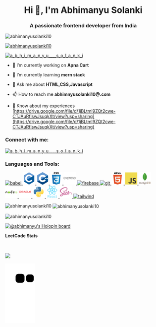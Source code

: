 <h1 align="center">Hi 👋, I'm Abhimanyu Solanki</h1>
<h3 align="center">A passionate frontend developer from India</h3>

<p align="left"> <img src="https://komarev.com/ghpvc/?username=abhimanyusolanki10&label=Profile%20views&color=0e75b6&style=flat" alt="abhimanyusolanki10" /> </p>

<p align="left"> <a href="https://github.com/ryo-ma/github-profile-trophy"><img src="https://github-profile-trophy.vercel.app/?username=abhimanyusolanki10" alt="abhimanyusolanki10" /></a> </p>

<p align="left"> <a href="https://twitter.com/a_b_h_i_m_a_n_y_u____s_o_l_a_n_k_i" target="blank"><img src="https://img.shields.io/twitter/follow/a_b_h_i_m_a_n_y_u____s_o_l_a_n_k_i?logo=twitter&style=for-the-badge" alt="a_b_h_i_m_a_n_y_u____s_o_l_a_n_k_i" /></a> </p>

- 🔭 I’m currently working on **Apna Cart**

- 🌱 I’m currently learning **mern stack**

- 💬 Ask me about **HTML,CSS,Javascript**

- 📫 How to reach me **abhimnyusolanki10@.com**

- 📄 Know about my experiences [https://drive.google.com/file/d/1jBLtmI9ZQt2cwe-CTJAuRflswJsuqkXt/view?usp=sharing](https://drive.google.com/file/d/1jBLtmI9ZQt2cwe-CTJAuRflswJsuqkXt/view?usp=sharing)

<h3 align="left">Connect with me:</h3>
<p align="left">
<a href="https://twitter.com/a_b_h_i_m_a_n_y_u____s_o_l_a_n_k_i" target="blank"><img align="center" src="https://raw.githubusercontent.com/rahuldkjain/github-profile-readme-generator/master/src/images/icons/Social/twitter.svg" alt="a_b_h_i_m_a_n_y_u____s_o_l_a_n_k_i" height="30" width="40" /></a>
</p>

<h3 align="left">Languages and Tools:</h3>
<p align="left"> <a href="https://babeljs.io/" target="_blank" rel="noreferrer"> <img src="https://www.vectorlogo.zone/logos/babeljs/babeljs-icon.svg" alt="babel" width="40" height="40"/> </a> <a href="https://www.cprogramming.com/" target="_blank" rel="noreferrer"> <img src="https://raw.githubusercontent.com/devicons/devicon/master/icons/c/c-original.svg" alt="c" width="40" height="40"/> </a> <a href="https://www.w3schools.com/cpp/" target="_blank" rel="noreferrer"> <img src="https://raw.githubusercontent.com/devicons/devicon/master/icons/cplusplus/cplusplus-original.svg" alt="cplusplus" width="40" height="40"/> </a> <a href="https://www.w3schools.com/css/" target="_blank" rel="noreferrer"> <img src="https://raw.githubusercontent.com/devicons/devicon/master/icons/css3/css3-original-wordmark.svg" alt="css3" width="40" height="40"/> </a> <a href="https://expressjs.com" target="_blank" rel="noreferrer"> <img src="https://raw.githubusercontent.com/devicons/devicon/master/icons/express/express-original-wordmark.svg" alt="express" width="40" height="40"/> </a> <a href="https://firebase.google.com/" target="_blank" rel="noreferrer"> <img src="https://www.vectorlogo.zone/logos/firebase/firebase-icon.svg" alt="firebase" width="40" height="40"/> </a> <a href="https://git-scm.com/" target="_blank" rel="noreferrer"> <img src="https://www.vectorlogo.zone/logos/git-scm/git-scm-icon.svg" alt="git" width="40" height="40"/> </a> <a href="https://www.w3.org/html/" target="_blank" rel="noreferrer"> <img src="https://raw.githubusercontent.com/devicons/devicon/master/icons/html5/html5-original-wordmark.svg" alt="html5" width="40" height="40"/> </a> <a href="https://developer.mozilla.org/en-US/docs/Web/JavaScript" target="_blank" rel="noreferrer"> <img src="https://raw.githubusercontent.com/devicons/devicon/master/icons/javascript/javascript-original.svg" alt="javascript" width="40" height="40"/> </a> <a href="https://www.mongodb.com/" target="_blank" rel="noreferrer"> <img src="https://raw.githubusercontent.com/devicons/devicon/master/icons/mongodb/mongodb-original-wordmark.svg" alt="mongodb" width="40" height="40"/> </a> <a href="https://nodejs.org" target="_blank" rel="noreferrer"> <img src="https://raw.githubusercontent.com/devicons/devicon/master/icons/nodejs/nodejs-original-wordmark.svg" alt="nodejs" width="40" height="40"/> </a> <a href="https://www.oracle.com/" target="_blank" rel="noreferrer"> <img src="https://raw.githubusercontent.com/devicons/devicon/master/icons/oracle/oracle-original.svg" alt="oracle" width="40" height="40"/> </a> <a href="https://www.python.org" target="_blank" rel="noreferrer"> <img src="https://raw.githubusercontent.com/devicons/devicon/master/icons/python/python-original.svg" alt="python" width="40" height="40"/> </a> <a href="https://reactjs.org/" target="_blank" rel="noreferrer"> <img src="https://raw.githubusercontent.com/devicons/devicon/master/icons/react/react-original-wordmark.svg" alt="react" width="40" height="40"/> </a> <a href="https://sass-lang.com" target="_blank" rel="noreferrer"> <img src="https://raw.githubusercontent.com/devicons/devicon/master/icons/sass/sass-original.svg" alt="sass" width="40" height="40"/> </a> <a href="https://tailwindcss.com/" target="_blank" rel="noreferrer"> <img src="https://www.vectorlogo.zone/logos/tailwindcss/tailwindcss-icon.svg" alt="tailwind" width="40" height="40"/> </a> </p>



<p><img align="left" src="https://github-readme-stats.vercel.app/api/top-langs?username=abhimanyusolanki10&show_icons=true&locale=en&layout=compact" alt="abhimanyusolanki10" /></p>



<p>&nbsp;<img align="center" src="https://github-readme-stats.vercel.app/api?username=abhimanyusolanki10&show_icons=true&locale=en" alt="abhimanyusolanki10" /></p>



<p><img align="center" src="https://github-readme-streak-stats.herokuapp.com/?user=abhimanyusolanki10&" alt="abhimanyusolanki10" /></p>



[![@abhimanyu's Holopin board](https://holopin.me/abhimanyu)](https://holopin.io/@abhimanyu)





<summary><b> LeetCode Stats </b></summary>
<br></br>


![](https://leetcard.jacoblin.cool/Abhimanyu_solanki/?ext=heatmap)


![Snake animation](https://github.com/AbhimanyuSolanki10/AbhimanyuSolanki10/blob/output/github-contribution-grid-snake.svg)
